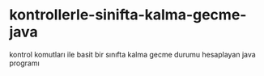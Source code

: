 # kontrollerle-sinifta-kalma-gecme-java
kontrol komutları ile basit bir sınıfta kalma gecme durumu hesaplayan java programı

